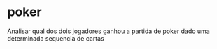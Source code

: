 # poker
Analisar qual dos dois jogadores ganhou a partida de poker dado uma determinada sequencia de cartas
